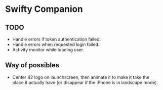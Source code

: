 # Swifty Companion

## TODO
* Handle errors if token authentication failed.
* Handle errors when requested login failed.
* Activity monitor while loading user.

## Way of possibles
* Center 42 logo on launchscreen, then animate it to make it take the place it actually have (or disappear if the iPhone is in landscape mode).
